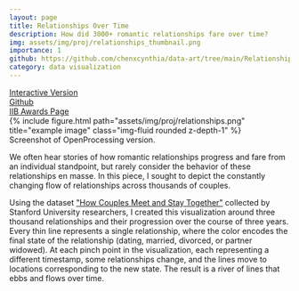 ```yaml
---
layout: page
title: Relationships Over Time
description: How did 3000+ romantic relationships fare over time?
img: assets/img/proj/relationships_thumbnail.png
importance: 1
github: https://github.com/chenxcynthia/data-art/tree/main/Relationships%20Over%20Time
category: data visualization
---
```


<div class = "projheader">
    <div class="links"><a href='https://openprocessing.org/sketch/1786815' class="btn z-depth-0" role="button"> Interactive Version</a></div>
    <div class="links"><a href='https://github.com/chenxcynthia/data-art/tree/main/Relationships%20Over%20Time' class="btn z-depth-0" role="button"> <i class="fab fa-github gh-icon"></i> Github</a></div>
    <div class="links"><a href='https://www.informationisbeautifulawards.com/showcase/6291-relationships-over-time' class="btn z-depth-0" role="button">IIB Awards Page</a></div>
</div>

<div class="row justify-content-sm-center">
    <div class="col-sm-12 mt-3 mt-md-0">
        {% include figure.html path="assets/img/proj/relationships.png" title="example image" class="img-fluid rounded z-depth-1" %}
    </div>
</div>
<div class="caption">
    Screenshot of OpenProcessing version.
</div>

We often hear stories of how romantic relationships progress and fare from an individual standpoint, but rarely consider the behavior of these relationships en masse. In this piece, I sought to depict the constantly changing flow of relationships across thousands of couples.

Using the dataset ["How Couples Meet and Stay Together"](https://data.stanford.edu/hcmst) collected by Stanford University researchers, I created this visualization around three thousand relationships and their progression over the course of three years. Every thin line represents a single relationship, where the color encodes the final state of the relationship (dating, married, divorced, or partner widowed). At each pinch point in the visualization, each representing a different timestamp, some relationships change, and the lines move to locations corresponding to the new state. The result is a river of lines that ebbs and flows over time.
